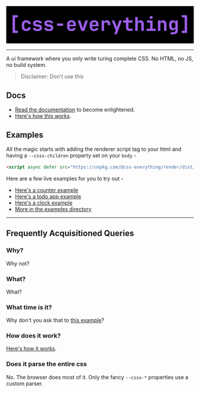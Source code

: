 <center>
  <img src="./media/banner.png" />
</center>

---

A ui framework where you only write turing complete CSS. No HTML, no JS, no build system.

> Disclaimer: Don't use this


## Docs

- [Read the documentation](https://github.com/phenax/css-everything/tree/main/docs/README.md) to become enlightened.
- [Here's how this works](https://github.com/phenax/css-everything/tree/main/docs/how-it-works.md).


## Examples
All the magic starts with adding the renderer script tag to your html and having a `--cssx-children` property set on your `body` -
```html
<script async defer src="https://unpkg.com/@css-everything/render/dist/renderer/index.js"></script>
```

Here are a few live examples for you to try out -
- [Here's a counter example](https://codepen.io/phenax/pen/KKbdZep?editors=1100)
- [Here's a todo app example](https://codepen.io/phenax/pen/QWzWGaV?editors=1100)
- [Here's a clock example](https://codepen.io/phenax/pen/KKbKNeb?editors=1100)
- [More in the examples directory](https://github.com/phenax/css-everything/tree/main/examples)


---


## Frequently Acquisitioned Queries
### Why?
Why not?

### What?
What?

### What time is it?
Why don't you ask that to [this example](https://codepen.io/phenax/pen/KKbKNeb?editors=1100)?

### How does it work?
[Here's how it works](https://github.com/phenax/css-everything/tree/main/docs/how-it-works.md).

### Does it parse the entire css
No. The browser does most of it. Only the fancy `--cssx-*` properties use a custom parser.

